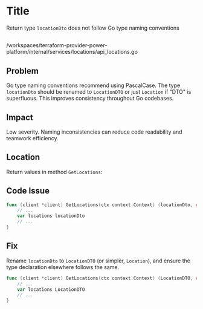 # Title

Return type `locationDto` does not follow Go type naming conventions

##

/workspaces/terraform-provider-power-platform/internal/services/locations/api_locations.go

## Problem

Go type naming conventions recommend using PascalCase. The type `locationDto` should be renamed to `LocationDTO` or just `Location` if "DTO" is superfluous. This improves consistency throughout Go codebases.

## Impact

Low severity. Naming inconsistencies can reduce code readability and teamwork efficiency.

## Location

Return values in method `GetLocations`:

## Code Issue

```go
func (client *client) GetLocations(ctx context.Context) (locationDto, error) {
	// ...
	var locations locationDto
	// ...
}
```

## Fix

Rename `locationDto` to `LocationDTO` (or simpler, `Location`), and ensure the type declaration elsewhere follows the same.

```go
func (client *client) GetLocations(ctx context.Context) (LocationDTO, error) {
	// ...
	var locations LocationDTO
	// ...
}
```

